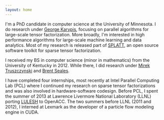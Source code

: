 ```yaml
---
layout: home
---
```


I'm a PhD candidate in computer science at the University of Minnesota.  I do
research under [George Karypis](http://cs.umn.edu/~karypis/), focusing on
parallel algorithms for large-scale tensor factorization.  More broadly, I'm
interested in high performance algorithms for large-scale machine learning and
data analytics. Most of my research is released part of
[SPLATT](https://github.com/ShadenSmith/splatt/), an open source software
toolkit for sparse tensor factorization.

I received my BS in computer science (minor in mathematics) from the University
of Kentucky in 2012. While there, I did research under [Mirek
Truszczynski](http://cs.uky.edu/~mirek/) and [Brent
Seales](http://www.stoa.org/educe/).

I have completed four internships, most recently at Intel Parallel Computing
Lab (PCL) where I continued my research on sparse tensor factorizations and was
also involved in hardware-software codesign. Before PCL, I spent the summer of
2013 at Lawrence Livermore National Laboratory (LLNL) porting
[LULESH](https://codesign.llnl.gov/lulesh.php) to OpenACC.  The two summers
before LLNL (2011 and 2012), I interned at Lexmark as the developer of a
particle flow modeling engine in CUDA.

